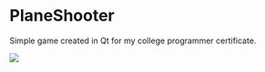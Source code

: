 # PlaneShooter
Simple game created in Qt for my college programmer certificate.

![](http://i.imgur.com/k1ZTg8z.png)
